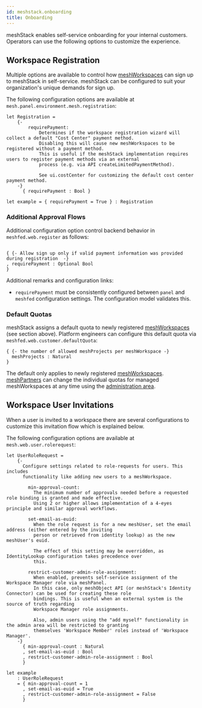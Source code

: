 ```yaml
---
id: meshstack.onboarding
title: Onboarding
---
```


meshStack enables self-service onboarding for your internal customers. Operators can use the following options to customize the experience.

## Workspace Registration

Multiple options are available to control how [meshWorkspaces](meshcloud.workspace) can sign up to meshStack in
self-service. meshStack can be configured to suit your organization's unique demands for sign up.

<!--snippet:mesh.panel.environment.mesh.registration-->

The following configuration options are available at `mesh.panel.environment.mesh.registration`:
<!--DOCUSAURUS_CODE_TABS-->
<!--Dhall Type-->
```dhall
let Registration =
    {-
        requirePayment:
            Determines if the workspace registration wizard will collect a default "Cost Center" payment method.
            Disabling this will cause new meshWorkspaces to be registered without a payment method.
            This is useful if the meshStack implementation requires users to register payment methods via an external
            process (e.g. via API createLimitedPaymentMethod).

            See ui.costCenter for customizing the default cost center payment method.
    -}
      { requirePayment : Bool }
```
<!--Example-->
```dhall
let example = { requirePayment = True } : Registration
```
<!--END_DOCUSAURUS_CODE_TABS-->

### Additional Approval Flows

Additional configuration option control backend behavior in `meshfed.web.register` as follows:

```dhall

{ {- Allow sign up only if valid payment information was provided during registration  -}
, requirePayment : Optional Bool
}
```

Additional remarks and configuration links:

- `requirePayment` must be consistently configured between `panel` and `meshfed` configuration settings. The configuration model validates this.

### Default Quotas

meshStack assigns a default quota to newly registered [meshWorkspaces](meshcloud.workspace) (see section above). Platform engineers can configure this default quota via `meshfed.web.customer.defaultQuota`:

```dhall
{ {- the number of allowed meshProjects per meshWorkspace -}
  meshProjects : Natural
}
```

The default only applies to newly registered [meshWorkspaces](meshcloud.workspace). [meshPartners](administration.index) can change the individual quotas for managed meshWorkspaces at any time using the [administration area](administration.workspaces#workspace-quota-management).


## Workspace User Invitations

When a user is invited to a workspace there are several configurations to customize this invitation flow which is explained below.


<!--snippet:mesh.web.user.rolerequest-->

The following configuration options are available at `mesh.web.user.rolerequest`:
<!--DOCUSAURUS_CODE_TABS-->
<!--Dhall Type-->
```dhall
let UserRoleRequest =
    {-
      Configure settings related to role-requests for users. This includes
      functionality like adding new users to a meshWorkspace.

        min-approval-count:
          The minimum number of approvals needed before a requested role binding is granted and made effective.
          Using 2 or higher allows implementation of a 4-eyes principle and similar approval workflows.

        set-email-as-euid:
          When the role request is for a new meshUser, set the email address (either entered by the inviting
          person or retrieved from identity lookup) as the new meshUser's euid.

          The effect of this setting may be overridden, as IdentityLookup configuration takes precedence over
          this.

        restrict-customer-admin-role-assignment:
          When enabled, prevents self-service assignment of the Workspace Manager role via meshPanel.
          In this case, only meshObject API (or meshStack's Identity Connector) can be used for creating these role
          bindings. This is useful when an external system is the source of truth regarding
          Workspace Manager role assignments.

          Also, admin users using the "add myself" functionality in the admin area will be restricted to granting
          themselves 'Workspace Member' roles instead of 'Workspace Manager'.
    -}
      { min-approval-count : Natural
      , set-email-as-euid : Bool
      , restrict-customer-admin-role-assignment : Bool
      }
```
<!--Example-->
```dhall
let example
    : UserRoleRequest
    = { min-approval-count = 1
      , set-email-as-euid = True
      , restrict-customer-admin-role-assignment = False
      }
```
<!--END_DOCUSAURUS_CODE_TABS-->
